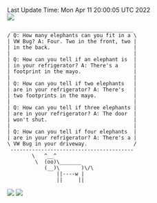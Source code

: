 Last Update Time: 
Mon Apr 11 20:00:05 UTC 2022
<br>![](https://img.shields.io/badge/%E5%A4%A7%E5%AE%B6-%E5%AE%89%E5%AE%89-green)<br>
```
 ________________________________________
/ Q: How many elephants can you fit in a \
| VW Bug? A: Four. Two in the front, two |
| in the back.                           |
|                                        |
| Q: How can you tell if an elephant is  |
| in your refrigerator? A: There's a     |
| footprint in the mayo.                 |
|                                        |
| Q: How can you tell if two elephants   |
| are in your refrigerator? A: There's   |
| two footprints in the mayo.            |
|                                        |
| Q: How can you tell if three elephants |
| are in your refrigerator? A: The door  |
| won't shut.                            |
|                                        |
| Q: How can you tell if four elephants  |
| are in your refrigerator? A: There's a |
\ VW Bug in your driveway.               /
 ----------------------------------------
        \   ^__^
         \  (oo)\_______
            (__)\       )\/\
                ||----w |
                ||     ||
```
![](https://github-readme-stats.vercel.app/api?username=chenlitw)
![](https://github-readme-stats.vercel.app/api/top-langs/?username=chenlitw)
